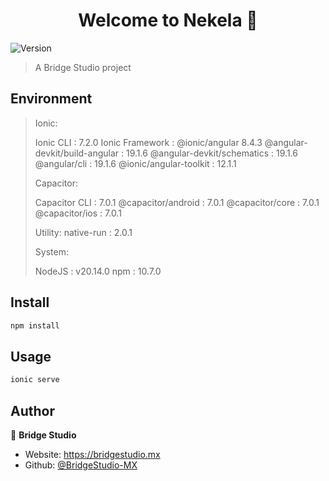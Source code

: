 <h1 align="center">Welcome to Nekela 👋</h1>
<p>
  <img alt="Version" src="https://img.shields.io/badge/version-0.0.1-blue.svg?cacheSeconds=2592000" />
</p>

> A Bridge Studio project

## Environment

>Ionic:
>
>  Ionic CLI                     : 7.2.0
>   Ionic Framework               : @ionic/angular 8.4.3
>   @angular-devkit/build-angular : 19.1.6
>   @angular-devkit/schematics    : 19.1.6
>   @angular/cli                  : 19.1.6
>   @ionic/angular-toolkit        : 12.1.1
>
>Capacitor:
>
>   Capacitor CLI      : 7.0.1
>   @capacitor/android : 7.0.1
>   @capacitor/core    : 7.0.1
>   @capacitor/ios     : 7.0.1
>
>Utility:
>   native-run  : 2.0.1
>
>System:
>
>   NodeJS : v20.14.0
>   npm    : 10.7.0

## Install

```sh
npm install
```

## Usage

```sh
ionic serve
```

## Author

👤 **Bridge Studio**

* Website: https://bridgestudio.mx
* Github: [@BridgeStudio-MX](https://github.com/BridgeStudio-MX)
